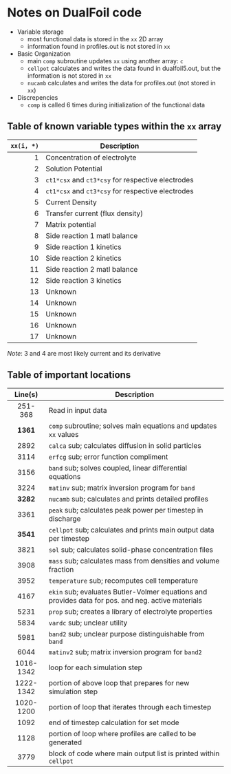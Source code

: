 # Notes on DualFoil code

* Variable storage
  + most functional data is stored in the `xx` 2D array
  + information found in profiles.out is not stored in `xx`
* Basic Organization
  + main `comp` subroutine updates `xx` using another array: `c`
  + `cellpot` calculates and writes the data found in dualfoil5.out, but the information is not stored in `xx`
  + `nucamb` calculates and writes the data for profiles.out (not stored in `xx`)
* Discrepencies
  + `comp` is called 6 times during initialization of the functional data

## Table of known variable types within the `xx` array

| `xx(i, *)` | Description                                       |
|-----------:|---------------------------------------------------|
|          1 | Concentration of electrolyte                      |
|          2 | Solution Potential                                |
|          3 | `ct1*csx` and `ct3*csy` for respective electrodes |
|          4 | `ct1*csx` and `ct3*csy` for respective electrodes |
|          5 | Current Density                                   |
|          6 | Transfer current (flux density)                   |
|          7 | Matrix potential                                  |
|          8 | Side reaction 1 matl balance                      |
|          9 | Side reaction 1 kinetics                          |
|         10 | Side reaction 2 kinetics                          |
|         11 | Side reaction 2 matl balance                      |
|         12 | Side reaction 3 kinetics                          |
|         13 | Unknown                                           |
|         14 | Unknown                                           |
|         15 | Unknown                                           |
|         16 | Unknown                                           |
|         17 | Unknown                                           |

_Note_: 3 and 4 are most likely current and its derivative

## Table of important locations 

| Line(s)  | Description                                                                                        |
|:--------:|----------------------------------------------------------------------------------------------------|
|  251-368 | Read in input data                                                                                 |
| __1361__ | `comp` subroutine; solves main equations and updates `xx` values                                   |
|   2892   | `calca` sub; calculates diffusion in solid particles                                               |
|   3114   | `erfcg` sub; error function compliment                                                             |
|   3156   | `band` sub; solves coupled, linear differential equations                                          |
|   3224   | `matinv` sub; matrix inversion program for `band`                                                  |
| __3282__ | `nucamb` sub; calculates and prints detailed profiles                                              |
|   3361   | `peak` sub; calculates peak power per timestep in discharge                                        |
| __3541__ | `cellpot` sub; calculates and prints main output data per timestep                                 |
|   3821   | `sol` sub; calculates solid-phase concentration files                                              |
|   3908   | `mass` sub; calculates mass from densities and volume fraction                                     |
|   3952   | `temperature` sub; recomputes cell temperature                                                     |
|   4167   | `ekin` sub; evaluates Butler-Volmer equations and provides data for pos. and neg. active materials |
|   5231   | `prop` sub; creates a library of electrolyte properties                                            |
|   5834   | `vardc` sub; unclear utility                                                                       |
|   5981   | `band2` sub; unclear purpose distinguishable from `band`                                           |
|   6044   | `matinv2` sub; matrix inversion program for `band2`                                                |
|1016-1342 | loop for each simulation step                                                                      |
|1222-1342 | portion of above loop that prepares for new simulation step                                        |
|1020-1200 | portion of loop that iterates through each timestep                                                |
|   1092   | end of timestep calculation for set mode                                                           |
|   1128   | portion of loop where profiles are called to be generated                                          |
|   3779   | block of code where main output list is printed within `cellpot`                                   |


